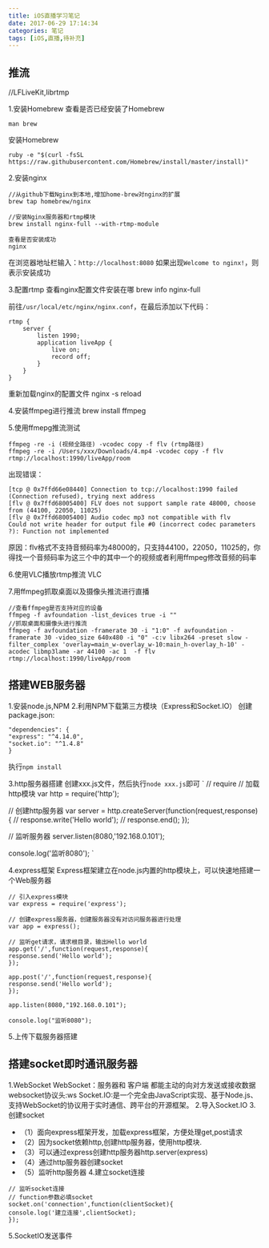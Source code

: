 ```yaml
---
title: iOS直播学习笔记
date: 2017-06-29 17:14:34
categories: 笔记
tags: [iOS,直播,待补充]
---
```



## 推流
//LFLiveKit,librtmp

<!--more-->
1.安装Homebrew
查看是否已经安装了Homebrew
```
man brew
```

安装Homebrew
```
ruby -e "$(curl -fsSL https://raw.githubusercontent.com/Homebrew/install/master/install)"
```

2.安装nginx
```
//从github下载Nginx到本地,增加home-brew对nginx的扩展
brew tap homebrew/nginx

//安装Nginx服务器和rtmp模块
brew install nginx-full --with-rtmp-module

查看是否安装成功
nginx
```

在浏览器地址栏输入：`http://localhost:8080`
如果出现`Welcome to nginx!`，则表示安装成功

3.配置rtmp
查看nginx配置文件安装在哪
brew info nginx-full

前往`/usr/local/etc/nginx/nginx.conf`，在最后添加以下代码：
```
rtmp {
    server {
        listen 1990;
        application liveApp {
            live on;
            record off;
        }
    }
}
```

重新加载nginx的配置文件
nginx -s reload

4.安装ffmpeg进行推流
brew install ffmpeg

5.使用ffmepg推流测试
```
ffmpeg -re -i (视频全路径) -vcodec copy -f flv (rtmp路径)
ffmpeg -re -i /Users/xxx/Downloads/4.mp4 -vcodec copy -f flv rtmp://localhost:1990/liveApp/room
```

出现错误：
```
[tcp @ 0x7ffd66e08440] Connection to tcp://localhost:1990 failed (Connection refused), trying next address
[flv @ 0x7ffd68005400] FLV does not support sample rate 48000, choose from (44100, 22050, 11025)
[flv @ 0x7ffd68005400] Audio codec mp3 not compatible with flv
Could not write header for output file #0 (incorrect codec parameters ?): Function not implemented
```

原因：flv格式不支持音频码率为48000的，只支持44100，22050，11025的，你得找一个音频码率为这三个中的其中一个的视频或者利用ffmpeg修改音频的码率


6.使用VLC播放rtmp推流
VLC

7.用ffmpeg抓取桌面以及摄像头推流进行直播
```
//查看ffmpeg是否支持对应的设备
ffmpeg -f avfoundation -list_devices true -i ""
//抓取桌面和摄像头进行推流
ffmpeg -f avfoundation -framerate 30 -i "1:0" -f avfoundation -framerate 30 -video_size 640x480 -i "0" -c:v libx264 -preset slow -filter_complex 'overlay=main_w-overlay_w-10:main_h-overlay_h-10' -acodec libmp3lame -ar 44100 -ac 1  -f flv rtmp://localhost:1990/liveApp/room
```

## 搭建WEB服务器
1.安装node.js,NPM
2.利用NPM下载第三方模块（Express和Socket.IO）
创建package.json:
```
"dependencies": {
"express": "^4.14.0",
"socket.io": "^1.4.8"
}
```

执行`npm install`

3.http服务器搭建
创建xxx.js文件，然后执行`node xxx.js`即可
`
// require
// 加载http模块
var http = require('http');

// 创建http服务器
var server = http.createServer(function(request,response){
// response.write('Hello world');
// response.end();
});

// 监听服务器
server.listen(8080,'192.168.0.101');

console.log('监听8080');
`

4.express框架
Express框架建立在node.js内置的http模块上，可以快速地搭建一个Web服务器
```
// 引入express模块
var express = require('express');

// 创建express服务器，创建服务器没有对访问服务器进行处理
var app = express();

// 监听get请求，请求根目录，输出Hello world
app.get('/',function(request,response){
response.send('Hello world');
});

app.post('/',function(request,response){
response.send('Hello world');
});

app.listen(8080,"192.168.0.101");

console.log("监听8080");
```

5.上传下载服务器搭建

## 搭建socket即时通讯服务器
1.WebSocket
WebSocket：服务器和 客户端 都能主动的向对方发送或接收数据
websocket协议头:ws
Socket.IO:是一个完全由JavaScript实现、基于Node.js、支持WebSocket的协议用于实时通信、跨平台的开源框架。
2.导入Socket.IO
3.创建socket
* （1）面向express框架开发，加载express框架，方便处理get,post请求
* （2）因为socket依赖http,创建http服务器，使用http模块.
* （3）可以通过express创建http服务器http.server(express)
* （4）通过http服务器创建socket
* （5）监听http服务器
4.建立socket连接
```
// 监听socket连接
// function参数必填socket
socket.on('connection',function(clientSocket){
console.log('建立连接',clientSocket);
});
```

5.SocketIO发送事件
